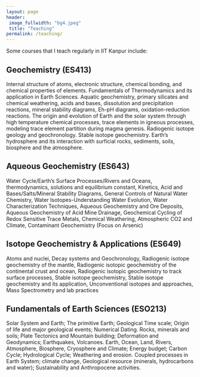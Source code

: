```yaml
---
layout: page
header:
 image_fullwidth: "bg4.jpeg"
 title: "Teaching"
permalink: /teaching/
---
```


Some courses that I teach regularly in IIT Kanpur include:

## Geochemistry (ES413)

Internal structure of atoms, electronic structure, chemical bonding, and chemical properties of elements. Fundamentals of Thermodynamics and its application in Earth Sciences. Aquatic geochemistry, primary silicates and chemical weathering, acids and bases, dissolution and precipitation reactions, mineral stability diagrams, Eh-pH diagrams, oxidation-reduction reactions. The origin and evolution of Earth and the solar system through high temperature chemical processes, trace elements in igneous processes, modeling trace element partition during magma genesis. Radiogenic isotope geology and geochronology. Stable isotope geochemistry. Earth’s hydrosphere and its interaction with surficial rocks, sediments, soils, biosphere and the atmosphere.


## Aqueous Geochemistry (ES643)

Water Cycle/Earth’s Surface Processes/Rivers and Oceans, thermodynamics, solutions and equilibrium constant, Kinetics, Acid and Bases/Salts/Mineral Stability Diagrams, General Controls of Natural Water Chemistry, Water Isotopes-Understanding Water Evolution, Water Characterization Techniques, Aqueous Geochemistry and Ore Deposits, Aqueous Geochemistry of Acid Mine Drainage, Geochemical Cycling of Redox Sensitive Trace Metals, Chemical Weathering, Atmospheric CO2 and Climate, Contaminant Geochemistry (Focus on Arsenic)


## Isotope Geochemistry & Applications (ES649) 

Atoms and nuclei, Decay systems and Geochronology, Radiogenic isotope geochemistry of the mantle, Radiogenic isotopic geochemistry of the continental crust and ocean, Radiogenic isotopic geochemistry to track surface processes, Stable isotope geochemistry, Stable isotope geochemistry and its application, Unconventional isotopes and approaches, Mass Spectrometry and lab practices



## Fundamentals of Earth Sciences (ESO213)

Solar System and Earth; The primitive Earth; Geological Time scale; Origin of life and major geological events; Numerical Dating. Rocks, minerals and soils; Plate Tectonics and Mountain building; Deformation and Geodynamics; Earthquakes, Volcanoes. Earth, Ocean, Land, Rivers, Atmosphere, Biosphere, Cryosphere and Climate; Energy budget; Carbon Cycle; Hydrological Cycle; Weathering and erosion. Coupled processes in Earth System; climate change, Geological resource (minerals, hydrocarbons and water); Sustainability and Anthropocene activities.
